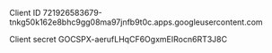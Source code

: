 Client ID
    721926583679-tnkg50k162e8bhc9gg08ma97jnfb9t0c.apps.googleusercontent.com 

Client secret
    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 





